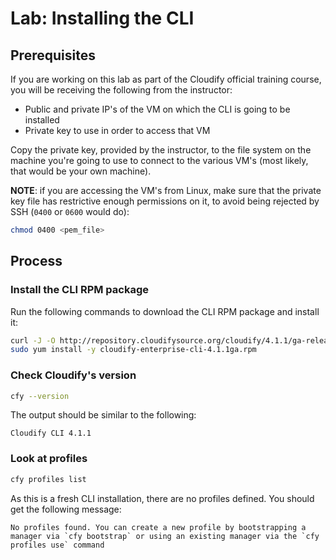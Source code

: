 # Lab: Installing the CLI

## Prerequisites

If you are working on this lab as part of the Cloudify official training course, you will be receiving
the following from the instructor:

* Public and private IP's of the VM on which the CLI is going to be installed
* Private key to use in order to access that VM

Copy the private key, provided by the instructor, to the file system on the machine you're going to use
to connect to the various VM's (most likely, that would be your own machine).

**NOTE**: if you are accessing the VM's from Linux, make sure that the private key file has restrictive enough
permissions on it, to avoid being rejected by SSH (`0400` or `0600` would do):

```bash
chmod 0400 <pem_file>
```

## Process

### Install the CLI RPM package

Run the following commands to download the CLI RPM package and install it:

```bash
curl -J -O http://repository.cloudifysource.org/cloudify/4.1.1/ga-release/cloudify-enterprise-cli-4.1.1ga.rpm
sudo yum install -y cloudify-enterprise-cli-4.1.1ga.rpm
```

### Check Cloudify's version

```bash
cfy --version
```

The output should be similar to the following:

```
Cloudify CLI 4.1.1
```

### Look at profiles

```bash
cfy profiles list
```

As this is a fresh CLI installation, there are no profiles defined. You should get the following message:

```
No profiles found. You can create a new profile by bootstrapping a manager via `cfy bootstrap` or using an existing manager via the `cfy profiles use` command
```
